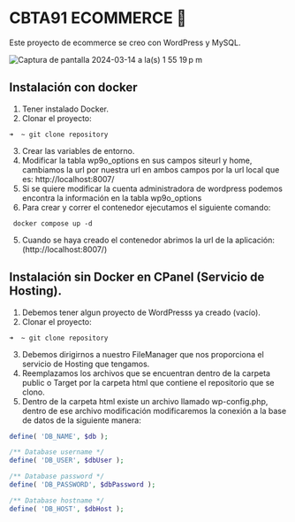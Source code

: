 # CBTA91 ECOMMERCE 🚀
Este proyecto de ecommerce se creo con WordPress y MySQL.

![Captura de pantalla 2024-03-14 a la(s) 1 55 19 p m](https://github.com/EduardoHead18/test/assets/88681044/ef8dae81-cd12-4805-8483-078af94a4590)


## Instalación con docker
1. Tener instalado Docker.
2. Clonar el proyecto:

`` ➜  ~ git clone repository ``

3. Crear las variables de entorno.
4. Modificar la tabla wp9o_options en sus campos siteurl y home, cambiamos la url por nuestra url en ambos campos por la url local que es: http://localhost:8007/
5. Si se quiere modificar la cuenta administradora de wordpress podemos encontra la información en la tabla wp9o_options
6. Para crear y correr el contenedor ejecutamos el siguiente comando:

`` docker compose up -d``

5. Cuando se haya creado el contenedor abrimos la url de la aplicación: (http://localhost:8007/)

## Instalación sin Docker en CPanel (Servicio de Hosting).

1. Debemos tener algun proyecto de WordPresss ya creado (vacío).
2. Clonar el proyecto:

`` ➜  ~ git clone repository ``

3. Debemos dirigirnos a nuestro FileManager que nos proporciona el servicio de Hosting que tengamos.
4. Reemplazamos los archivos que se encuentran dentro de la carpeta public o Target por la carpeta html que contiene el repositorio que se clono.
5. Dentro de la carpeta html existe un archivo llamado wp-config.php, dentro de ese archivo modificación modificaremos la conexión a la base de datos de la siguiente manera:
   
```php
define( 'DB_NAME', $db );

/** Database username */
define( 'DB_USER', $dbUser );

/** Database password */
define( 'DB_PASSWORD', $dbPassword );

/** Database hostname */
define( 'DB_HOST', $dbHost );

